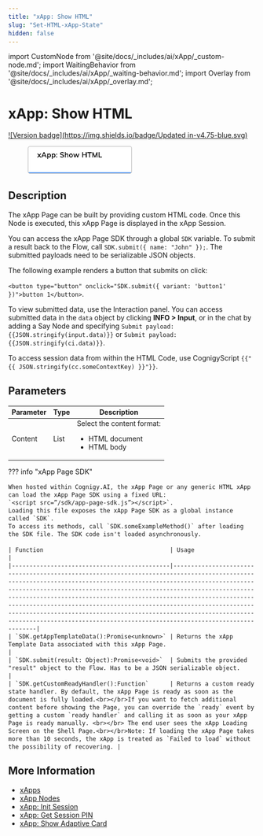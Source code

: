 ```yaml
---
title: "xApp: Show HTML"
slug: "Set-HTML-xApp-State"
hidden: false
---
```

import CustomNode from '@site/docs/_includes/ai/xApp/_custom-node.md';
import WaitingBehavior from '@site/docs/_includes/ai/xApp/_waiting-behavior.md';
import Overlay from '@site/docs/_includes/ai/xApp/_overlay.md';

# xApp: Show HTML

[![Version badge](https://img.shields.io/badge/Updated in-v4.75-blue.svg)](../../../../release-notes/4.75.md)

<figure>
  <img class="image-center" src="../../../../../static/img/_assets/ai/build/node-reference/xApp/set-html-xApp-state.png" width="50%" />
</figure>

## Description

The xApp Page can be built by providing custom HTML code. Once this Node is executed, this xApp Page is displayed in the xApp Session.

You can access the xApp Page SDK through a global `SDK` variable.
To submit a result back to the Flow, call `SDK.submit({ name: "John" });`.
The submitted payloads need to be serializable JSON objects.

The following example renders a button that submits on click:

`<button type="button" onclick="SDK.submit({ variant: 'button1' })">button 1</button>`.

To view submitted data, use the Interaction panel. You can access submitted data in the `data` object by clicking **INFO > Input**, or in the chat by adding a Say Node and specifying <code>Submit payload: &lcub;&lcub;JSON.stringify(input.data)&rcub;&rcub;</code> or <code>Submit payload: &lcub;&lcub;JSON.stringify(ci.data)&rcub;&rcub;</code>.

To access session data from within the HTML Code, use CognigyScript `{{"{{ JSON.stringify(cc.someContextKey) }}"}}`.

<CustomNode />

## Parameters

| Parameter | Type | Description                                                                 |
|-----------|------|-----------------------------------------------------------------------------|
| Content   | List | Select the content format:<ul><li>HTML document</li><li>HTML body</li></ul> |

<WaitingBehavior />

<Overlay />

??? info "xApp Page SDK"

    When hosted within Cognigy.AI, the xApp Page or any generic HTML xApp can load the xApp Page SDK using a fixed URL:
    `<script src=”/sdk/app-page-sdk.js”></script>`.
    Loading this file exposes the xApp Page SDK as a global instance called `SDK`.
    To access its methods, call `SDK.someExampleMethod()` after loading the SDK file. The SDK code isn't loaded asynchronously.

    | Function                                    | Usage                                                                                                                                                                                                                                                                                                                                                                                                                                                                                                                                   |
    |---------------------------------------------|-----------------------------------------------------------------------------------------------------------------------------------------------------------------------------------------------------------------------------------------------------------------------------------------------------------------------------------------------------------------------------------------------------------------------------------------------------------------------------------------------------------------------------------------|
    | `SDK.getAppTemplateData():Promise<unknown>` | Returns the xApp Template Data associated with this xApp Page.                                                                                                                                                                                                                                                                                                                                                                                                                                                                          |
    | `SDK.submit(result: Object):Promise<void>`  | Submits the provided "result" object to the Flow. Has to be a JSON serializable object.                                                                                                                                                                                                                                                                                                                                                                                                                                                 |
    | `SDK.getCustomReadyHandler():Function`      | Returns a custom ready state handler. By default, the xApp Page is ready as soon as the document is fully loaded.<br></br>If you want to fetch additional content before showing the Page, you can override the `ready` event by getting a custom `ready handler` and calling it as soon as your xApp Page is ready manually. <br></br> The end user sees the xApp Loading Screen on the Shell Page.<br></br>Note: If loading the xApp Page takes more than 10 seconds, the xApp is treated as `Failed to load` without the possibility of recovering. |

## More Information

- [xApps](../../../../xApps/overview.md)
- [xApp Nodes](overview.md)
- [xApp: Init Session](init-xApp-session.md)
- [xApp: Get Session PIN](get-xApp-session-PIN.md)
- [xApp: Show Adaptive Card](set-AdaptiveCard-xApp-state.md)